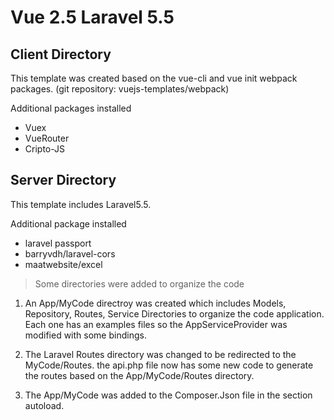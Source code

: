 # Vue 2.5 Laravel 5.5

## Client Directory
This template was created based on the vue-cli and vue init webpack packages. (git repository: vuejs-templates/webpack)

Additional packages installed 
- Vuex
- VueRouter
- Cripto-JS

## Server Directory
This template includes Laravel5.5.

Additional package installed 
- laravel passport
- barryvdh/laravel-cors
- maatwebsite/excel


>Some directories were added to organize the code
1. An App/MyCode directroy was created which includes Models, Repository, Routes, Service Directories to organize the code application. Each one has an examples files so the AppServiceProvider was modified with some bindings.

2. The Laravel Routes directory was changed to be redirected to the MyCode/Routes. the api.php file now has some new code to generate the routes based on the App/MyCode/Routes directory.

3. The App/MyCode was added to the Composer.Json file in the section autoload.
